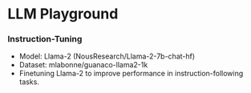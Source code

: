 # LLM Playground

### Instruction-Tuning
- Model: Llama-2 (NousResearch/Llama-2-7b-chat-hf)
- Dataset: mlabonne/guanaco-llama2-1k
- Finetuning Llama-2 to improve performance in instruction-following tasks.
